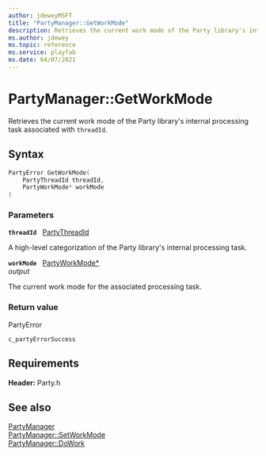 ```yaml
---
author: jdeweyMSFT
title: "PartyManager::GetWorkMode"
description: Retrieves the current work mode of the Party library's internal processing task associated with `threadId`.
ms.author: jdewey
ms.topic: reference
ms.service: playfab
ms.date: 04/07/2021
---
```


# PartyManager::GetWorkMode  

Retrieves the current work mode of the Party library's internal processing task associated with `threadId`.  

## Syntax  
  
```cpp
PartyError GetWorkMode(  
    PartyThreadId threadId,  
    PartyWorkMode* workMode  
)  
```  
  
### Parameters  
  
**`threadId`** &nbsp; [PartyThreadId](../../../enums/partythreadid.md)  
  
A high-level categorization of the Party library's internal processing task.  
  
**`workMode`** &nbsp; [PartyWorkMode*](../../../enums/partyworkmode.md)  
*output*  
  
The current work mode for the associated processing task.  
  
  
### Return value  
PartyError
  
```c_partyErrorSuccess```
  
  
## Requirements  
  
**Header:** Party.h
  
## See also  
[PartyManager](../partymanager.md)  
[PartyManager::SetWorkMode](partymanager_setworkmode.md)  
[PartyManager::DoWork](partymanager_dowork.md)
  
  
